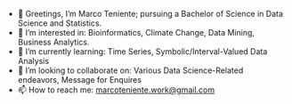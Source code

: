 - 👋 Greetings, I’m Marco Teniente; pursuing a Bachelor of Science in Data Science and Statistics.
- 👀 I’m interested in: Bioinformatics, Climate Change, Data Mining, Business Analytics. 
- 🌱 I’m currently learning: Time Series, Symbolic/Interval-Valued Data Analysis
- 💞️ I’m looking to collaborate on: Various Data Science-Related endeavors, Message for Enquires
- 📫 How to reach me: marcoteniente.work@gmail.com
